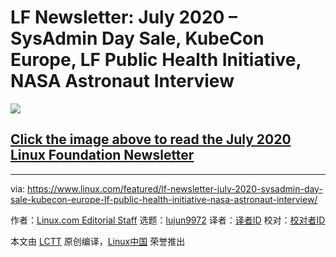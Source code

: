 [#]: collector: (lujun9972)
[#]: translator: ( )
[#]: reviewer: ( )
[#]: publisher: ( )
[#]: url: ( )
[#]: subject: (LF Newsletter: July 2020 – SysAdmin Day Sale, KubeCon Europe, LF Public Health Initiative, NASA Astronaut Interview)
[#]: via: (https://www.linux.com/featured/lf-newsletter-july-2020-sysadmin-day-sale-kubecon-europe-lf-public-health-initiative-nasa-astronaut-interview/)
[#]: author: (Linux.com Editorial Staff https://www.linux.com/author/linuxdotcom/)

LF Newsletter: July 2020 – SysAdmin Day Sale, KubeCon Europe, LF Public Health Initiative, NASA Astronaut Interview
======

[![][1]][2]

## [Click the image above to read the July 2020 Linux Foundation Newsletter][2]

--------------------------------------------------------------------------------

via: https://www.linux.com/featured/lf-newsletter-july-2020-sysadmin-day-sale-kubecon-europe-lf-public-health-initiative-nasa-astronaut-interview/

作者：[Linux.com Editorial Staff][a]
选题：[lujun9972][b]
译者：[译者ID](https://github.com/译者ID)
校对：[校对者ID](https://github.com/校对者ID)

本文由 [LCTT](https://github.com/LCTT/TranslateProject) 原创编译，[Linux中国](https://linux.cn/) 荣誉推出

[a]: https://www.linux.com/author/linuxdotcom/
[b]: https://github.com/lujun9972
[1]: https://www.linux.com/wp-content/uploads/2020/07/CCF6F4AD-9E1F-434D-B398-713C947C05B6_1_105_c.jpeg
[2]: https://cloud.email.thelinuxfoundation.org/LF-Newsletter-July-2020

